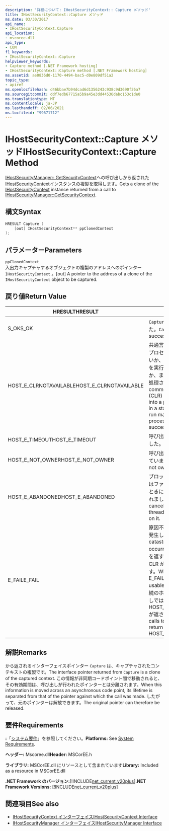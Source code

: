 ```yaml
---
description: '詳細について: IHostSecurityContext:: Capture メソッド'
title: IHostSecurityContext::Capture メソッド
ms.date: 03/30/2017
api_name:
- IHostSecurityContext.Capture
api_location:
- mscoree.dll
api_type:
- COM
f1_keywords:
- IHostSecurityContext::Capture
helpviewer_keywords:
- Capture method [.NET Framework hosting]
- IHostSecurityContext::Capture method [.NET Framework hosting]
ms.assetid: ae0836d0-1170-4494-bac5-d0e809df51a2
topic_type:
- apiref
ms.openlocfilehash: d46bbae7b94dcad6d1356243c938c9d3690f26a7
ms.sourcegitcommit: ddf7edb67715a5b9a45e3dd44536dabc153c1de0
ms.translationtype: MT
ms.contentlocale: ja-JP
ms.lasthandoff: 02/06/2021
ms.locfileid: "99671712"
---
```

# <a name="ihostsecuritycontextcapture-method"></a><span data-ttu-id="503bc-103">IHostSecurityContext::Capture メソッド</span><span class="sxs-lookup"><span data-stu-id="503bc-103">IHostSecurityContext::Capture Method</span></span>

<span data-ttu-id="503bc-104">[IHostSecurityManager:: GetSecurityContext](ihostsecuritymanager-getsecuritycontext-method.md)への呼び出しから返された[IHostSecurityContext](ihostsecuritycontext-interface.md)インスタンスの複製を取得します。</span><span class="sxs-lookup"><span data-stu-id="503bc-104">Gets a clone of the [IHostSecurityContext](ihostsecuritycontext-interface.md) instance returned from a call to [IHostSecurityManager::GetSecurityContext](ihostsecuritymanager-getsecuritycontext-method.md).</span></span>  
  
## <a name="syntax"></a><span data-ttu-id="503bc-105">構文</span><span class="sxs-lookup"><span data-stu-id="503bc-105">Syntax</span></span>  
  
```cpp
HRESULT Capture (  
    [out] IHostSecurityContext** ppClonedContext  
);  
```  
  
## <a name="parameters"></a><span data-ttu-id="503bc-106">パラメーター</span><span class="sxs-lookup"><span data-stu-id="503bc-106">Parameters</span></span>  

 `ppClonedContext`  
 <span data-ttu-id="503bc-107">入出力キャプチャするオブジェクトの複製のアドレスへのポインター `IHostSecurityContext` 。</span><span class="sxs-lookup"><span data-stu-id="503bc-107">[out] A pointer to the address of a clone of the `IHostSecurityContext` object to be captured.</span></span>  
  
## <a name="return-value"></a><span data-ttu-id="503bc-108">戻り値</span><span class="sxs-lookup"><span data-stu-id="503bc-108">Return Value</span></span>  
  
|<span data-ttu-id="503bc-109">HRESULT</span><span class="sxs-lookup"><span data-stu-id="503bc-109">HRESULT</span></span>|<span data-ttu-id="503bc-110">説明</span><span class="sxs-lookup"><span data-stu-id="503bc-110">Description</span></span>|  
|-------------|-----------------|  
|<span data-ttu-id="503bc-111">S_OK</span><span class="sxs-lookup"><span data-stu-id="503bc-111">S_OK</span></span>|<span data-ttu-id="503bc-112">`Capture` 正常に返されました。</span><span class="sxs-lookup"><span data-stu-id="503bc-112">`Capture` returned successfully.</span></span>|  
|<span data-ttu-id="503bc-113">HOST_E_CLRNOTAVAILABLE</span><span class="sxs-lookup"><span data-stu-id="503bc-113">HOST_E_CLRNOTAVAILABLE</span></span>|<span data-ttu-id="503bc-114">共通言語ランタイム (CLR) がプロセスに読み込まれていないか、CLR がマネージコードを実行できない状態であるか、または呼び出しが正常に処理されていません。</span><span class="sxs-lookup"><span data-stu-id="503bc-114">The common language runtime (CLR) has not been loaded into a process, or the CLR is in a state in which it cannot run managed code or process the call successfully.</span></span>|  
|<span data-ttu-id="503bc-115">HOST_E_TIMEOUT</span><span class="sxs-lookup"><span data-stu-id="503bc-115">HOST_E_TIMEOUT</span></span>|<span data-ttu-id="503bc-116">呼び出しがタイムアウトしました。</span><span class="sxs-lookup"><span data-stu-id="503bc-116">The call timed out.</span></span>|  
|<span data-ttu-id="503bc-117">HOST_E_NOT_OWNER</span><span class="sxs-lookup"><span data-stu-id="503bc-117">HOST_E_NOT_OWNER</span></span>|<span data-ttu-id="503bc-118">呼び出し元がロックを所有していません。</span><span class="sxs-lookup"><span data-stu-id="503bc-118">The caller does not own the lock.</span></span>|  
|<span data-ttu-id="503bc-119">HOST_E_ABANDONED</span><span class="sxs-lookup"><span data-stu-id="503bc-119">HOST_E_ABANDONED</span></span>|<span data-ttu-id="503bc-120">ブロックされたスレッドまたはファイバーが待機しているときに、イベントが取り消されました。</span><span class="sxs-lookup"><span data-stu-id="503bc-120">An event was canceled while a blocked thread or fiber was waiting on it.</span></span>|  
|<span data-ttu-id="503bc-121">E_FAIL</span><span class="sxs-lookup"><span data-stu-id="503bc-121">E_FAIL</span></span>|<span data-ttu-id="503bc-122">原因不明の致命的なエラーが発生しました。</span><span class="sxs-lookup"><span data-stu-id="503bc-122">An unknown catastrophic failure occurred.</span></span> <span data-ttu-id="503bc-123">メソッドが E_FAIL を返すと、そのプロセス内で CLR が使用できなくなります。</span><span class="sxs-lookup"><span data-stu-id="503bc-123">When a method returns E_FAIL, the CLR is no longer usable within the process.</span></span> <span data-ttu-id="503bc-124">後続のホストメソッドの呼び出しでは HOST_E_CLRNOTAVAILABLE が返されます。</span><span class="sxs-lookup"><span data-stu-id="503bc-124">Subsequent calls to hosting methods return HOST_E_CLRNOTAVAILABLE.</span></span>|  
  
## <a name="remarks"></a><span data-ttu-id="503bc-125">解説</span><span class="sxs-lookup"><span data-stu-id="503bc-125">Remarks</span></span>  

 <span data-ttu-id="503bc-126">から返されるインターフェイスポインター `Capture` は、キャプチャされたコンテキストの複製です。</span><span class="sxs-lookup"><span data-stu-id="503bc-126">The interface pointer returned from `Capture` is a clone of the captured context.</span></span> <span data-ttu-id="503bc-127">この情報が非同期コードポイント間で移動されると、その有効期間は、呼び出しが行われたポインターとは分離されます。</span><span class="sxs-lookup"><span data-stu-id="503bc-127">When this information is moved across an asynchronous code point, its lifetime is separated from that of the pointer against which the call was made.</span></span> <span data-ttu-id="503bc-128">したがって、元のポインターは解放できます。</span><span class="sxs-lookup"><span data-stu-id="503bc-128">The original pointer can therefore be released.</span></span>  
  
## <a name="requirements"></a><span data-ttu-id="503bc-129">要件</span><span class="sxs-lookup"><span data-stu-id="503bc-129">Requirements</span></span>  

 <span data-ttu-id="503bc-130">**:**「[システム要件](../../get-started/system-requirements.md)」を参照してください。</span><span class="sxs-lookup"><span data-stu-id="503bc-130">**Platforms:** See [System Requirements](../../get-started/system-requirements.md).</span></span>  
  
 <span data-ttu-id="503bc-131">**ヘッダー:** Mscoree.dll</span><span class="sxs-lookup"><span data-stu-id="503bc-131">**Header:** MSCorEE.h</span></span>  
  
 <span data-ttu-id="503bc-132">**ライブラリ:** MSCorEE.dll にリソースとして含まれています</span><span class="sxs-lookup"><span data-stu-id="503bc-132">**Library:** Included as a resource in MSCorEE.dll</span></span>  
  
 <span data-ttu-id="503bc-133">**.NET Framework のバージョン:**[!INCLUDE[net_current_v20plus](../../../../includes/net-current-v20plus-md.md)]</span><span class="sxs-lookup"><span data-stu-id="503bc-133">**.NET Framework Versions:** [!INCLUDE[net_current_v20plus](../../../../includes/net-current-v20plus-md.md)]</span></span>  
  
## <a name="see-also"></a><span data-ttu-id="503bc-134">関連項目</span><span class="sxs-lookup"><span data-stu-id="503bc-134">See also</span></span>

- [<span data-ttu-id="503bc-135">IHostSecurityContext インターフェイス</span><span class="sxs-lookup"><span data-stu-id="503bc-135">IHostSecurityContext Interface</span></span>](ihostsecuritycontext-interface.md)
- [<span data-ttu-id="503bc-136">IHostSecurityManager インターフェイス</span><span class="sxs-lookup"><span data-stu-id="503bc-136">IHostSecurityManager Interface</span></span>](ihostsecuritymanager-interface.md)

